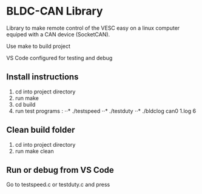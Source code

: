 BLDC-CAN Library
========================================

Library to make remote control of the VESC easy on a linux computer equiped with a CAN device (SocketCAN).

Use make to build project

VS Code configured for testing and debug

Install instructions
----------------------------------------
1. cd into project directory
2. run make
3. cd build
4. run test programs :
⋅⋅* ./testspeed
⋅⋅* ./testduty
⋅⋅* ./bldclog can0 1.log 6

Clean build folder
----------------------------------------
1. cd into project directory
2. run make clean

Run or debug from VS Code
----------------------------------------
Go to testspeed.c or testduty.c and press <F5> 

